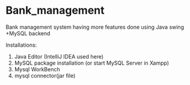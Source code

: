 # Bank_management
Bank management system having more features  done using Java swing +MySQL backend

Installations:
1) Java Editor (IntelliJ IDEA used here)
2) MySQL package installation (or start MySQL Server in Xampp)
3) Mysql WorkBench
4) mysql connector(jar file)
